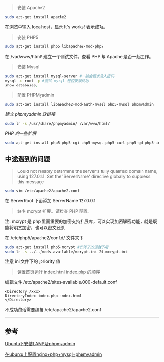 > 安装 Apache2

```bash
sudo apt-get install apache2
```

在浏览中输入 localhost，显示 It's works! 表示成功。

> 安装 PHP5

```bash
sudo apt-get install php5 libapache2-mod-php5
```

在 /var/www/html/ 建立一个测试文件，查看 PHP 与 Apache 是否一起工作。

> 安装 Mysql

```bash
sudo apt-get install mysql-server #一般会要求输入密码
mysql -u root -p #测试 mysql 是否安装成功
show databases;
```

> 配置 PHPMyadmin

```bash
sudo apt-get install libapache2-mod-auth-mysql php5-mysql phpmyadmin
```

*建立 phpmyadmin 软链接*

```bash
sudo ln -s /usr/share/phpmyadmin/ /var/www/html/
```

*PHP 的一些扩展*

```bash
sudo apt-get install php5 php5-cgi php5-mysql php5-curl php5-gd php5-idn php-pear php5-imagick php5-imap php5-mcrypt php5-memcache php5-mhash php5-ming php5-pspell php5-recode php5-snmp php5-tidy php5-xmlrpc php5-sqlite php5-xsl
```

## 中途遇到的问题

> Could not reliably determine the server's fully qualified domain name, using 127.0.1.1. Set the 'ServerName' directive globally to suppress this message

```bash
sudo vim /etc/apache2/apache2.conf
```

在 ServerRoot 下面添加 ServerName 127.0.0.1

> 缺少 mcrypt 扩展。请检查 PHP 配置。

注: mcrypt 是 php 里面重要的加密支持扩展库，可以实现加密解密功能，就是既能将明文加密，也可以密文还原

在 /etc/php5/apache2/conf.d/ 文件夹下

```bash
sudo apt-get install php5-mcrypt #安转了的话就不用
sudo ln -s ../../mods-available/mcrypt.ini 20-mcrypt.ini 
```

注意 ini 文件下的 ;priority 值

> 设置首页运行 index.html index.php 的顺序

编辑文件 /etc/apache2/sites-available/000-default.conf

```
<Directory /xxx>
DirectoryIndex index.php index.html
</Directory>
```

不成功的话需要编辑 /etc/apache2/apache2.conf

---

## 参考

[Ubuntu下安装LAMP及phpmyadmin](http://www.cnblogs.com/ubuntubox/archive/2011/04/07/2008258.html)

[在ubuntu上配置nginx+php+mysql+phpmyadmin](http://www.lvtao.net/server/499.html)
